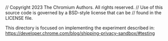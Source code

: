 // Copyright 2023 The Chromium Authors. All rights reserved.
// Use of this source code is governed by a BSD-style license that can be
// found in the LICENSE file.

This directory is focused on implementing the experiment described in:
https://developer.chrome.com/blog/shipping-privacy-sandbox/#testing